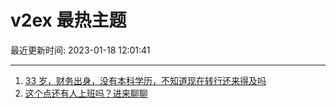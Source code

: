 # v2ex 最热主题

最近更新时间: 2023-01-18 12:01:41

--- 
1. [33 岁，财务出身，没有本科学历，不知道现在转行还来得及吗](https://www.v2ex.com/t/909629) 
2. [这个点还有人上班吗？进来聊聊](https://www.v2ex.com/t/909639) 
